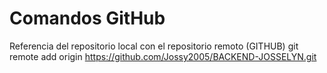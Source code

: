 # Comandos GitHub
Referencia del repositorio local con el repositorio remoto (GITHUB)
git remote add origin https://github.com/Jossy2005/BACKEND-JOSSELYN.git 
